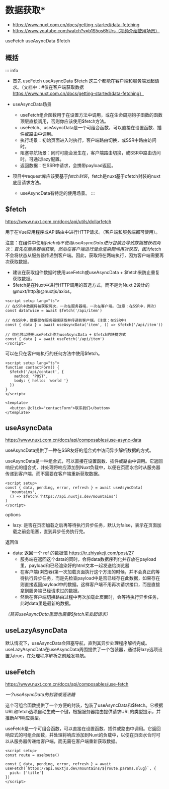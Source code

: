 # 数据获取*

- https://www.nuxt.com.cn/docs/getting-started/data-fetching
- https://www.youtube.com/watch?v=b1S5os65Urs（视频介绍使用场景）

useFetch useAsyncData $fetch

## 概括

::: info
- 首先 useFetch useAsyncData $fetch 这三个都能在客户端和服务端发起请求。（文档中：#仅在客户端获取数据 https://www.nuxt.com.cn/docs/getting-started/data-fetching）

- useAsyncData场景
  - useFetch组合函数用于在设置方法中调用，或在生命周期钩子函数的函数顶层直接调用，否则你应该使用$fetch方法。
  - useFetch、useAsyncData是一个可组合函数，可以直接在设置函数、插件或路由中调用。
  - 执行场景：初始页面进入时执行，客户端路由切换，或SSR中路由访问时。
  - 阻塞导航场景：同时可能会发生在，客户端路由切换，或SSR中路由访问时。可通过lazy配置。
  - 返回数据：在SSR中请求，会携带payload返回。

- 项目中request库应该要基于$fetch封装，$fetch是nuxt基于ofetch封装的nuxt底层请求方法。
  - useAsyncData有特定的使用场景。
:::

## $fetch
https://www.nuxt.com.cn/docs/api/utils/dollarfetch

用于在Vue应用程序或API路由中进行HTTP请求。（客户端和服务端都可使用）。

注意：在组件中使用$fetch而不使用useAsyncData进行包装会导致数据被获取两次：首先在服务器端获取，然后在客户端进行混合渲染期间再次获取，因为$fetch不会将状态从服务器传递到客户端。因此，获取将在两端执行，因为客户端需要再次获取数据。

- 建议在获取组件数据时使用useFetch或useAsyncData + $fetch来防止重复获取数据。
- $fetch是在Nuxt中进行HTTP调用的首选方式，而不是为Nuxt 2设计的@nuxt/http和@nuxtjs/axios。

```vue
<script setup lang="ts">
// 在SSR中数据将被获取两次，一次在服务器端，一次在客户端。（注意：在SSR中，两次）
const dataTwice = await $fetch('/api/item')

// 在SSR中，数据仅在服务器端获取并传递到客户端。（注意：在SSR中）
const { data } = await useAsyncData('item', () => $fetch('/api/item'))

// 你也可以使用useFetch作为useAsyncData + $fetch的快捷方式
const { data } = await useFetch('/api/item')
</script>
```

可以在只在客户端执行的任何方法中使用$fetch。

```vue
<script setup lang="ts">
function contactForm() {
  $fetch('/api/contact', {
    method: 'POST',
    body: { hello: 'world '}
  })
}
</script>

<template>
  <button @click="contactForm">联系我们</button>
</template>
```

## useAsyncData

https://www.nuxt.com.cn/docs/api/composables/use-async-data

useAsyncData提供了一种在SSR友好的组合式中访问异步解析数据的方式。

useAsyncData是一种组合式，可以直接在设置函数、插件或路由中调用。它返回响应式的组合式，并处理将响应添加到Nuxt负载中，以便在页面水合时从服务器传递到客户端，而不需要在客户端重新获取数据。

```vue
<script setup>
const { data, pending, error, refresh } = await useAsyncData(
  'mountains',
  () => $fetch('https://api.nuxtjs.dev/mountains')
)
</script>
```
options
- lazy: 是否在页面加载之后再等待执行异步任务，默认为false，表示在页面加载之前会阻塞，直到异步任务执行完。

返回值
- data: 返回一个 ref 的数据值 https://tr.zhiyakeji.com/post/27
  - 服务端在返回这个data的同时，会将data数据序列化并存放在payload里，payload和已经渲染好的html文本一起发送给浏览器
  - 在客户端(浏览器)第一次加载页面执行这个方法的时候，并不会真正的等待执行异步任务，而是先检查payload中是否已经存在此数据，如果存在则直接返回payload中的数据。这样客户端不用再次请求接口，而是直接拿到服务端已经请求过的数据。
  - 然后在客户端切换路由过程中再次加载此页面时，会等待执行异步任务，此时data里是最新的数据。

*（其实useAsyncData里面也需要$fetch来发起请求）*

## useLazyAsyncData

默认情况下，useAsyncData会阻塞导航，直到其异步处理程序解析完成。useLazyAsyncData在useAsyncData周围提供了一个包装器，通过将lazy选项设置为true，在处理程序解析之前触发导航。

## useFetch

https://www.nuxt.com.cn/docs/api/composables/use-fetch

*一个useAsyncData的封装或语法糖*

这个可组合函数提供了一个方便的封装，包装了useAsyncData和$fetch。它根据URL和fetch选项自动生成一个键，根据服务器路由提供请求URL的类型提示，并推断API响应类型。

useFetch是一个可组合函数，可以直接在设置函数、插件或路由中调用。它返回响应式的可组合函数，并处理将响应添加到Nuxt的负载中，以便在页面水合时可以从服务器传递给客户端，而无需在客户端重新获取数据。

```vue
<script setup>
const route = useRoute()

const { data, pending, error, refresh } = await useFetch(`https://api.nuxtjs.dev/mountains/${route.params.slug}`, {
  pick: ['title']
})
</script>
```
